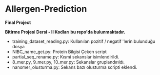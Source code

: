 # Allergen-Prediction

**Final Project**

**Bitirme Projesi Dersi - II Kodları bu repo'da bulunmaktadır.**

- training_dataset_reading.py: Kullanılan pozitif / negatif 'lerin bulunduğu dosya
- NIBC_name_get.py: Protein Bilgisi Çeken script
- partial_seq_rename.py: Kısmi sekanslar isimlendirildi.
- 8_mer.py, 9_mer.py, 10_mer.py: Sekanslar gruplandırıldı.
- nanomer_olusturma.py: Sekans bazı olusturma scripti eklendi.


